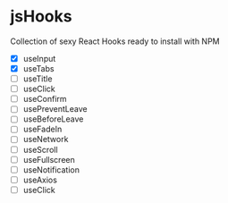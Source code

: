 # jsHooks

Collection of sexy React Hooks ready to install with NPM

- [x] useInput
- [x] useTabs
- [ ] useTitle
- [ ] useClick
- [ ] useConfirm
- [ ] usePreventLeave
- [ ] useBeforeLeave
- [ ] useFadeIn
- [ ] useNetwork
- [ ] useScroll
- [ ] useFullscreen
- [ ] useNotification
- [ ] useAxios
- [ ] useClick
